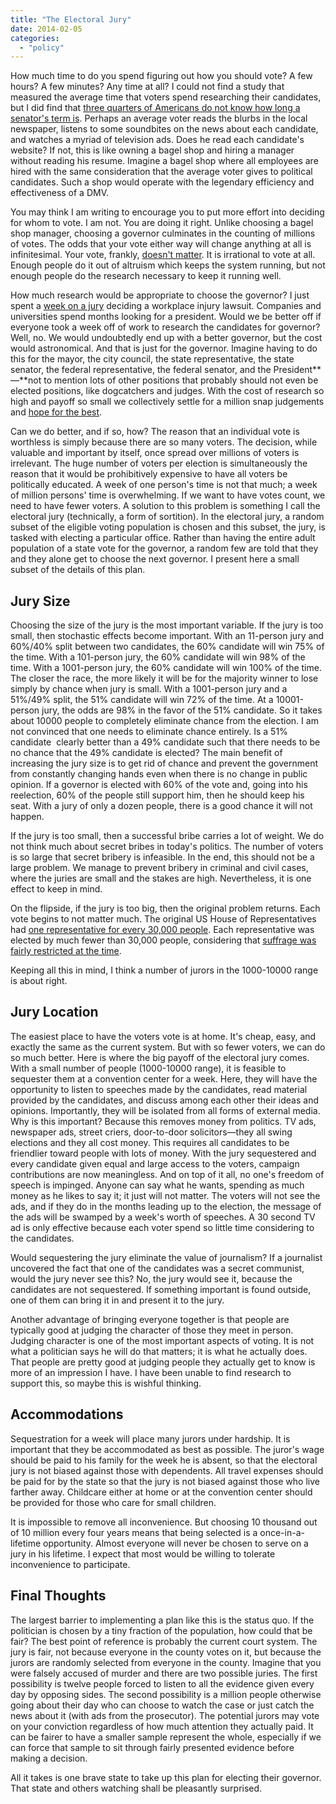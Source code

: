 ```yaml
---
title: "The Electoral Jury"
date: 2014-02-05
categories:
  - "policy"
---
```


How much time to do you spend figuring out how you should vote? A few hours? A few minutes? Any time at all? I could not find a study that measured the average time that voters spend researching their candidates, but I did find that [three quarters of Americans do not know how long a senator's term is](https://www.economist.com/blogs/buttonwood/2012/01/economics-irrationality). Perhaps an average voter reads the blurbs in the local newspaper, listens to some soundbites on the news about each candidate, and watches a myriad of television ads. Does he read each candidate's website? If not, this is like owning a bagel shop and hiring a manager without reading his resume. Imagine a bagel shop where all employees are hired with the same consideration that the average voter gives to political candidates. Such a shop would operate with the legendary efficiency and effectiveness of a DMV.

<!-- more -->

You may think I am writing to encourage you to put more effort into deciding for whom to vote. I am not. You are doing it right. Unlike choosing a bagel shop manager, choosing a governor culminates in the counting of millions of votes. The odds that your vote either way will change anything at all is infinitesimal. Your vote, frankly, [doesn't matter](https://reason.com/archives/2012/10/03/your-vote-doesnt-count/). It is irrational to vote at all. Enough people do it out of altruism which keeps the system running, but not enough people do the research necessary to keep it running well.

How much research would be appropriate to choose the governor? I just spent a [week on a jury](/blog/trial-by-jury-just-give-us-the-facts/) deciding a workplace injury lawsuit. Companies and universities spend months looking for a president. Would we be better off if everyone took a week off of work to research the candidates for governor? Well, no. We would undoubtedly end up with a better governor, but the cost would astronomical. And that is just for the governor. Imagine having to do this for the mayor, the city council, the state representative, the state senator, the federal representative, the federal senator, and the President**—**not to mention lots of other positions that probably should not even be elected positions, like dogcatchers and judges. With the cost of research so high and payoff so small we collectively settle for a million snap judgements and [hope for the best](https://en.wikipedia.org/wiki/The_Wisdom_of_Crowds).

Can we do better, and if so, how? The reason that an individual vote is worthless is simply because there are so many voters. The decision, while valuable and important by itself, once spread over millions of voters is irrelevant. The huge number of voters per election is simultaneously the reason that it would be prohibitively expensive to have all voters be politically educated. A week of one person's time is not that much; a week of million persons' time is overwhelming. If we want to have votes count, we need to have fewer voters. A solution to this problem is something I call the electoral jury (technically, a form of sortition). In the electoral jury, a random subset of the eligible voting population is chosen and this subset, the jury, is tasked with electing a particular office. Rather than having the entire adult population of a state vote for the governor, a random few are told that they and they alone get to choose the next governor. I present here a small subset of the details of this plan.

## Jury Size

Choosing the size of the jury is the most important variable. If the jury is too small, then stochastic effects become important. With an 11-person jury and 60%/40% split between two candidates, the 60% candidate will win 75% of the time. With a 101-person jury, the 60% candidate will win 98% of the time. With a 1001-person jury, the 60% candidate will win 100% of the time. The closer the race, the more likely it will be for the majority winner to lose simply by chance when jury is small. With a 1001-person jury and a 51%/49% split, the 51% candidate will win 72% of the time. At a 10001-person jury, the odds are 98% in the favor of the 51% candidate. So it takes about 10000 people to completely eliminate chance from the election. I am not convinced that one needs to eliminate chance entirely. Is a 51% candidate  clearly better than a 49% candidate such that there needs to be no chance that the 49% candidate is elected? The main benefit of increasing the jury size is to get rid of chance and prevent the government from constantly changing hands even when there is no change in public opinion. If a governor is elected with 60% of the vote and, going into his reelection, 60% of the people still support him, then he should keep his seat. With a jury of only a dozen people, there is a good chance it will not happen.

If the jury is too small, then a successful bribe carries a lot of weight. We do not think much about secret bribes in today's politics. The number of voters is so large that secret bribery is infeasible. In the end, this should not be a large problem. We manage to prevent bribery in criminal and civil cases, where the juries are small and the stakes are high. Nevertheless, it is one effect to keep in mind.

On the flipside, if the jury is too big, then the original problem returns. Each vote begins to not matter much. The original US House of Representatives had [one representative for every 30,000 people](https://www.archives.gov/founding-docs/constitution-transcript). Each representative was elected by much fewer than 30,000 people, considering that [suffrage was fairly restricted at the time](https://www.crf-usa.org/bill-of-rights-in-action/bria-8-1-b).

Keeping all this in mind, I think a number of jurors in the 1000-10000 range is about right.

## Jury Location

The easiest place to have the voters vote is at home. It's cheap, easy, and exactly the same as the current system. But with so fewer voters, we can do so much better. Here is where the big payoff of the electoral jury comes. With a small number of people (1000-10000 range), it is feasible to sequester them at a convention center for a week. Here, they will have the opportunity to listen to speeches made by the candidates, read material provided by the candidates, and discuss among each other their ideas and opinions. Importantly, they will be isolated from all forms of external media. Why is this important? Because this removes money from politics. TV ads, newspaper ads, street criers, door-to-door solicitors—they all swing elections and they all cost money. This requires all candidates to be friendlier toward people with lots of money. With the jury sequestered and every candidate given equal and large access to the voters, campaign contributions are now meaningless. And on top of it all, no one's freedom of speech is impinged. Anyone can say what he wants, spending as much money as he likes to say it; it just will not matter. The voters will not see the ads, and if they do in the months leading up to the election, the message of the ads will be swamped by a week's worth of speeches. A 30 second TV ad is only effective because each voter spend so little time considering to the candidates.

Would sequestering the jury eliminate the value of journalism? If a journalist uncovered the fact that one of the candidates was a secret communist, would the jury never see this? No, the jury would see it, because the candidates are not sequestered. If something important is found outside, one of them can bring it in and present it to the jury.

Another advantage of bringing everyone together is that people are typically good at judging the character of those they meet in person. Judging character is one of the most important aspects of voting. It is not what a politician says he will do that matters; it is what he actually does. That people are pretty good at judging people they actually get to know is more of an impression I have. I have been unable to find research to support this, so maybe this is wishful thinking.

## Accommodations

Sequestration for a week will place many jurors under hardship. It is important that they be accommodated as best as possible. The juror's wage should be paid to his family for the week he is absent, so that the electoral jury is not biased against those with dependents. All travel expenses should be paid for by the state so that the jury is not biased against those who live farther away. Childcare either at home or at the convention center should be provided for those who care for small children.

It is impossible to remove all inconvenience. But choosing 10 thousand out of 10 million every four years means that being selected is a once-in-a-lifetime opportunity. Almost everyone will never be chosen to serve on a jury in his lifetime. I expect that most would be willing to tolerate inconvenience to participate.

## Final Thoughts

The largest barrier to implementing a plan like this is the status quo. If the politician is chosen by a tiny fraction of the population, how could that be fair? The best point of reference is probably the current court system. The jury is fair, not because everyone in the county votes on it, but because the jurors are randomly selected from everyone in the county. Imagine that you were falsely accused of murder and there are two possible juries. The first possibility is twelve people forced to listen to all the evidence given every day by opposing sides. The second possibility is a million people otherwise going about their day who can choose to watch the case or just catch the news about it (with ads from the prosecutor). The potential jurors may vote on your conviction regardless of how much attention they actually paid. It can be fairer to have a smaller sample represent the whole, especially if we can force that sample to sit through fairly presented evidence before making a decision.

All it takes is one brave state to take up this plan for electing their governor. That state and others watching shall be pleasantly surprised.
